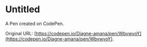 # Untitled

A Pen created on CodePen.

Original URL: [https://codepen.io/Diagne-amana/pen/WbvwvoY](https://codepen.io/Diagne-amana/pen/WbvwvoY).

